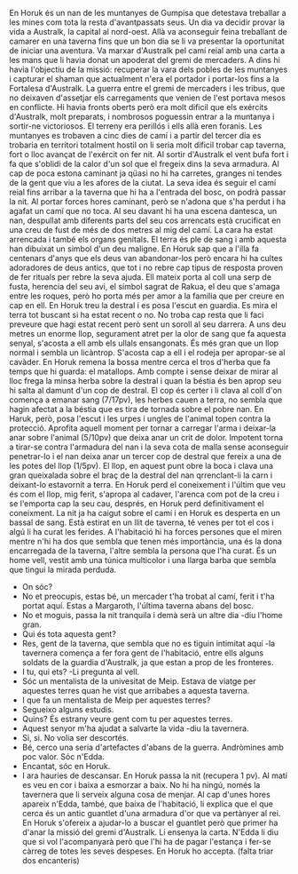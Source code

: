 En Horuk és un nan de les muntanyes de Gumpisa que detestava treballar a les mines com tota la resta d'avantpassats seus. Un dia va decidir provar la vida a Australk, la capital al nord-oest. Allà va aconseguir feina treballant de camarer en una taverna fins que un bon dia se li va presentar la oportunitat de iniciar una aventura.
Va marxar d'Australk pel camí reial amb una carta a les mans que li havia donat un apoderat del gremi de mercaders. A dins hi havia l'objectiu de la missió: recuperar la vara dels pobles de les muntanyes i capturar el shaman que actualment n'era el portador i portar-los fins a la Fortalesa d'Australk. La guerra entre el gremi de mercaders i les tribus, que no deixaven d'assetjar els carregaments que venien de l'est portava mesos en conflicte. Hi havia fronts oberts però era molt dificil que els exércits d'Australk, molt preparats, i nombrosos poguessin entrar a la muntanya i sortir-ne victoriosos. El terreny era perillós i ells allà eren foranis.
Les muntanyes es trobaven a cinc dies de camí i a partir del tercer dia es trobaria en territori totalment hostil on li seria molt dificil trobar cap taverna, fort o lloc avançat de l'exércit on fer nit.
Al sortir d'Australk el vent bufa fort i fa que s'oblidi de la calor d'un sol que el fregeix dins la seva armadura. Al cap de poca estona caminant ja qüasi no hi ha carretes, granges ni tendes de la gent que viu a les afores de la ciutat. La seva idea és seguir el camí reial fins arribar a la taverna que hi ha a l'entrada del bosc, on podrà passar la nit. Al portar forces hores caminant, però se n'adona que s'ha perdut i ha agafat un camí que no toca. Al seu davant hi ha una escena dantesca, un nan, despullat amb diferents parts del seu cos arrencats està crucificat en una creu de fust de més de dos metres al mig del camí. La cara ha estat arrencada i també els organs genitals. El terra és ple de sang i amb aquesta han dibuixat un simbol d'un deu maligne. En Horuk sap que a l'illa fa centenars d'anys que els deus van abandonar-los però encara hi ha cultes adoradores de deus antics, que tot i no rebre cap tipus de resposta proven de fer rituals per rebre la seva ajuda. Ell mateix porta al coll una serp de fusta, herencia del seu avi, el símbol sagrat de Rakua, el deu que s'amaga entre les roques, però ho porta més per amor a la familia que per creure en cap en ell. En Horuk treu la destral i es posa l'escut en guardia. Es mira el terra tot buscant si ha estat recent o no. No troba cap resta que li faci preveure que hagi estat recent però sent un soroll al seu darrera. A uns deu metres un enorme llop, segurament atret per la olor de sang que fa aquesta senyal, s'acosta a ell amb els ullals ensangonats. És més gran que un llop normal i sembla un licàntrop. S'acosta cap a ell i el rodeja per apropar-se al cavàder. En Horuk remena la bossa mentre cerca el tros d'herba que fa temps que hi guarda: el matallops. Amb compte i sense deixar de mirar al lloc frega la minsa herba sobre la destral i quan la béstia és ben aprop seu hi salta al damunt d'un cop de destral. El cop és certer i li clava al coll d'on comença a emanar sang (7/17pv), les herbes cauen a terra, no sembla que hagin afectat a la béstia que es tira de tornada sobre el pobre nan. En Haruk, però, posa l'escut i les urpes i ungles de l'animal topen contra la protecció. Aprofita aquell moment per tornar a carregar l'arma i deixar-la anar sobre l'animal (5/10pv) que deixa anar un crit de dolor. Impotent torna a tirar-se contra l'armadura del nan i la seva cota de malla sense aconseguir penetrar-lo i el nan deixa anar un tercer cop de destral que fereix a una de les potes del llop (1/5pv). El llop, en aquest punt obre la boca i clava una gran queixalada sobre el braç de la destral del nan qrrenclant-li la carn i deixant-lo estavornit a terra. En Horuk perd el coneixement i l'últim que veu és com el llop, mig ferit, s'apropa al cadaver, l'arenca com pot de la creu i se l'emporta cap la seu cau, després, en Horuk perd definitivament el coneixment.
La nit ja ha caigut sobre el camí i en Horuk es desperta en un bassal de sang. Està estirat en un llit de taverna, té venes per tot el cos i algú li ha curat les ferides. A l'habitació hi ha forces persones que el miren mentre n'hi ha dos que sembla que tenen més importància, una és la dona encarregada de la taverna, l'altre sembla la persona que l'ha curat. És un home vell, vestit amb una túnica multicolor i una llarga barba que sembla que tingui la mirada perduda.
- On sóc?
- No et preocupis, estas bé, un mercader t'ha trobat al camí, ferit i t'ha portat aquí. Estas a Margaroth, l'última taverna abans del bosc.
- No et moguis, passa la nit tranquila i demà serà un altre dia -diu l'home gran.
- Qui és tota aquesta gent?
- Res, gent de la taverna, que sembla que no es tiguin intimitat aquí -la tavernera comença a fer fora gent de l'habitació, entre ells alguns soldats de la guardia d'Australk, ja que estan a prop de les fronteres.
- I tu, qui ets? -Li pregunta al vell.
- Sóc un mentalista de la univesitat de Meip. Estava de viatge per aquestes terres quan he vist que arribabes a aquesta taverna.
- I que fa un mentalista de Meip per aquestes terres?
- Segueixo alguns estudis.
- Quins? És estrany veure gent com tu per aquestes terres.
- Aquest senyor m'ha ajudat a salvarte la vida -diu la tavernera.
- Si, si. No volia ser descortés. 
- Bé, cerco una seria d'artefactes d'abans de la guerra. Andròmines amb poc valor. Sóc n'Edda.
- Encantat, sóc en Horuk.
- I ara hauries de descansar.
En Horuk passa la nit (recupera 1 pv). Al matí es veu en cor i baixa a esmorzar a baix. No hi ha ningú, només la tavernera que li serveix alguna cosa de menjar. Al cap d'unes hores apareix n'Edda, també, que baixa de l'habitació, li explica que el que cerca és un antic guantlet d'una armadura d'or que va pertànyer al rei. En Horuk s'ofereix a ajudar-lo a buscar el guantlet però que primer ha d'anar la missió del gremi d'Australk. Li ensenya la carta. N'Edda li diu que si vol l'acompanyarà però que l'hi ha de pagar l'estança i fer-se càrreg de totes les seves despeses. En Horuk ho accepta. (falta triar dos encanteris)


